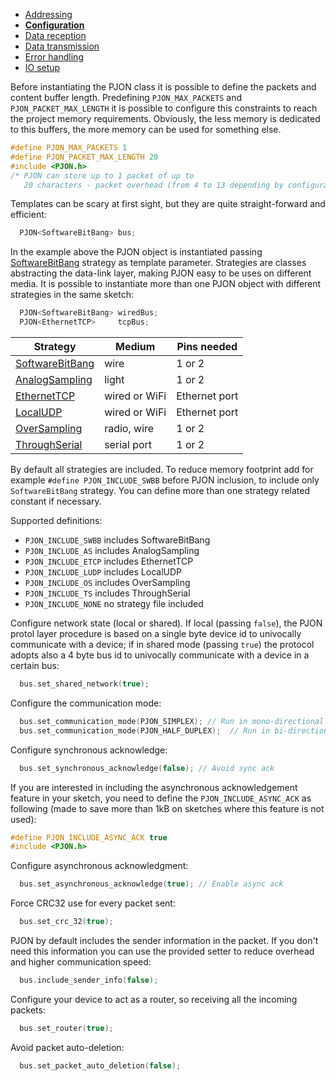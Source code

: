 - [Addressing](/documentation/addressing.md)
- **[Configuration](/documentation/configuration.md)**
- [Data reception](/documentation/data-reception.md)
- [Data transmission](/documentation/data-transmission.md)
- [Error handling](/documentation/error-handling.md)
- [IO setup](/documentation/io-setup.md)


Before instantiating the PJON class it is possible to define the packets and content buffer length.  Predefining `PJON_MAX_PACKETS` and `PJON_PACKET_MAX_LENGTH` it is possible to configure this constraints to reach the project memory requirements. Obviously, the less memory is dedicated to this buffers, the more memory can be used for something else.
```cpp  
#define PJON_MAX_PACKETS 1
#define PJON_PACKET_MAX_LENGTH 20
#include <PJON.h>
/* PJON can store up to 1 packet of up to
   20 characters - packet overhead (from 4 to 13 depending by configuration) */
```
Templates can be scary at first sight, but they are quite straight-forward and efficient:
```cpp  
  PJON<SoftwareBitBang> bus;
```
In the example above the PJON object is instantiated passing [SoftwareBitBang](/wiki/SoftwareBitBang) strategy as template parameter. Strategies are classes abstracting the data-link layer, making PJON easy to be uses on different media. It is possible to instantiate more than one PJON object with different strategies in the same sketch:
```cpp  
  PJON<SoftwareBitBang> wiredBus;
  PJON<EthernetTCP>     tcpBus;
```

| Strategy      | Medium        | Pins needed   |
| ------------- | ------------- | ------------- |
| [SoftwareBitBang](/strategies/SoftwareBitBang)  | wire   | 1 or 2 |
| [AnalogSampling](/strategies/AnalogSampling)  | light  | 1 or 2  |
| [EthernetTCP](/strategies/EthernetTCP)  | wired or WiFi  | Ethernet port  |
| [LocalUDP](/strategies/LocalUDP)  | wired or WiFi  | Ethernet port  |
| [OverSampling](/strategies/OverSampling)  | radio, wire  | 1 or 2 |
| [ThroughSerial](/strategies/ThroughSerial)  | serial port  | 1 or 2 |

By default all strategies are included. To reduce memory footprint add for example `#define PJON_INCLUDE_SWBB` before PJON inclusion, to include only `SoftwareBitBang` strategy. You can define more than one strategy related constant if necessary.

Supported definitions:
- `PJON_INCLUDE_SWBB` includes SoftwareBitBang
- `PJON_INCLUDE_AS` includes AnalogSampling
- `PJON_INCLUDE_ETCP` includes EthernetTCP
- `PJON_INCLUDE_LUDP` includes LocalUDP
- `PJON_INCLUDE_OS` includes OverSampling
- `PJON_INCLUDE_TS` includes ThroughSerial
- `PJON_INCLUDE_NONE` no strategy file included

Configure network state (local or shared). If local (passing `false`), the PJON protol layer procedure is based on a single byte device id to univocally communicate with a device; if in shared mode (passing `true`) the protocol adopts also a 4 byte bus id to univocally communicate with a device in a certain bus:
```cpp  
  bus.set_shared_network(true);
```
Configure the communication mode:
```cpp  
  bus.set_communication_mode(PJON_SIMPLEX); // Run in mono-directional PJON_SIMPLEX mode
  bus.set_communication_mode(PJON_HALF_DUPLEX);  // Run in bi-directional PJON_HALF_DUPLEX mode
```
Configure synchronous acknowledge:
```cpp  
  bus.set_synchronous_acknowledge(false); // Avoid sync ack
```
If you are interested in including the asynchronous acknowledgement feature in your sketch, you need to define the `PJON_INCLUDE_ASYNC_ACK` as following (made to save more than 1kB on sketches where this feature is not used):
```cpp  
#define PJON_INCLUDE_ASYNC_ACK true
#include <PJON.h>
```
Configure asynchronous acknowledgment:
```cpp  
  bus.set_asynchronous_acknowledge(true); // Enable async ack
```
Force CRC32 use for every packet sent:
```cpp  
  bus.set_crc_32(true);
```
PJON by default includes the sender information in the packet. If you don't need this information you can use the provided setter to reduce overhead and higher communication speed:
```cpp  
  bus.include_sender_info(false);
```
Configure your device to act as a router, so receiving all the incoming packets:
```cpp  
  bus.set_router(true);
```
Avoid packet auto-deletion:
```cpp  
  bus.set_packet_auto_deletion(false);
```
